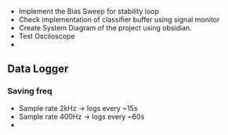 - Implement the Bias Sweep for stability loop
- Check implementation of classifier buffer using signal monitor
- Create System Diagram of the project using obsidian.
- Test Osciloscope
- 
## Data Logger
### Saving freq
- Sample rate 2kHz -> logs every ~15s
- Sample rate 400Hz -> logs every ~60s
- 